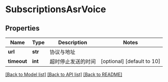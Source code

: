 # SubscriptionsAsrVoice

## Properties
Name | Type | Description | Notes
------------ | ------------- | ------------- | -------------
**url** | **str** | 协议与地址 | 
**timeout** | **int** | 超时停止发送的时间 | [optional] [default to 10]

[[Back to Model list]](../README.md#documentation-for-models) [[Back to API list]](../README.md#documentation-for-api-endpoints) [[Back to README]](../README.md)


